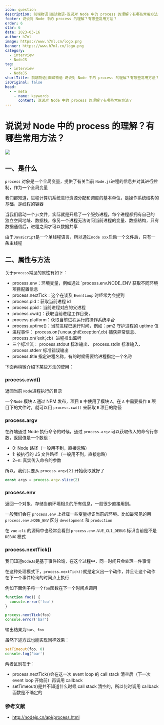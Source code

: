 ```yaml
---
icon: question
description: 前端物语|面试物语-说说对 Node 中的 process 的理解？有哪些常用方法？
footer: 说说对 Node 中的 process 的理解？有哪些常用方法？
order: 6
star: 6
date: 2023-03-16
author: h7ml
image: https://www.h7ml.cn/logo.png
banner: https://www.h7ml.cn/logo.png
category:
  - interview
  - NodeJS
tag:
  - interview
  - NodeJS
shortTitle: 前端物语|面试物语-说说对 Node 中的 process 的理解？有哪些常用方法？
isOriginal: false
head:
  - - meta
    - name: keywords
      content: 说说对 Node 中的 process 的理解？有哪些常用方法？
---
```


# 说说对 Node 中的 process 的理解？有哪些常用方法？

![](https://nakoruru.h7ml.cn/httpproxy/static.5ibug.net/vitepress/assets/images/interview/4f7866b0-c2b2-11eb-85f6-6fac77c0c9b3.png)

## 一、是什么

`process` 对象是一个全局变量，提供了有关当前 `Node.js`进程的信息并对其进行控制，作为一个全局变量

我们都知道，进程计算机系统进行资源分配和调度的基本单位，是操作系统结构的基础，是线程的容器

当我们启动一个`js`文件，实际就是开启了一个服务进程，每个进程都拥有自己的独立空间地址、数据栈，像另一个进程无法访问当前进程的变量、数据结构，只有数据通信后，进程之间才可以数据共享

由于`JavaScript`是一个单线程语言，所以通过`node xxx`启动一个文件后，只有一条主线程

## 二、属性与方法

关于`process`常见的属性有如下：

- process.env：环境变量，例如通过 `process.env.NODE_ENV 获取不同环境项目配置信息
- process.nextTick：这个在谈及 `EventLoop` 时经常为会提到
- process.pid：获取当前进程 id
- process.ppid：当前进程对应的父进程
- process.cwd()：获取当前进程工作目录，
- process.platform：获取当前进程运行的操作系统平台
- process.uptime()：当前进程已运行时间，例如：pm2 守护进程的 uptime 值
- 进程事件： process.on(‘uncaughtException’,cb) 捕获异常信息、 process.on(‘exit’,cb）进程推出监听
- 三个标准流： process.stdout 标准输出、 process.stdin 标准输入、 process.stderr 标准错误输出
- process.title 指定进程名称，有的时候需要给进程指定一个名称

下面再稍微介绍下某些方法的使用：

### process.cwd()

返回当前 `Node`进程执行的目录

一个`Node` 模块 `A` 通过 NPM 发布，项目 `B` 中使用了模块 `A`。在 `A` 中需要操作 `B` 项目下的文件时，就可以用 `process.cwd()` 来获取 `B` 项目的路径

### process.argv

在终端通过 Node 执行命令的时候，通过 `process.argv` 可以获取传入的命令行参数，返回值是一个数组：

- 0: Node 路径（一般用不到，直接忽略）
- 1: 被执行的 JS 文件路径（一般用不到，直接忽略）
- 2~n: 真实传入命令的参数

所以，我们只要从 `process.argv[2]` 开始获取就好了

```js
const args = process.argv.slice(2)
```

### process.env

返回一个对象，存储当前环境相关的所有信息，一般很少直接用到。

一般我们会在 `process.env` 上挂载一些变量标识当前的环境。比如最常见的用 `process.env.NODE_ENV` 区分 `development` 和 `production`

在 `vue-cli` 的源码中也经常会看到 `process.env.VUE_CLI_DEBUG` 标识当前是不是 `DEBUG` 模式

### process.nextTick()

我们知道`NodeJs`是基于事件轮询，在这个过程中，同一时间只会处理一件事情

在这种处理模式下，`process.nextTick()`就是定义出一个动作，并且让这个动作在下一个事件轮询的时间点上执行

例如下面例子将一个`foo`函数在下一个时间点调用

```js
function foo() {
  console.error('foo')
}

process.nextTick(foo)
console.error('bar')
```

输出结果为`bar`、`foo`

虽然下述方式也能实现同样效果：

```js
setTimeout(foo, 0)
console.log('bar')
```

两者区别在于：

- process.nextTick()会在这一次 event loop 的 call stack 清空后（下一次 event loop 开始前）再调用 callback
- setTimeout()是并不知道什么时候 call stack 清空的，所以何时调用 callback 函数是不确定的

### 参考文献

- <http://nodejs.cn/api/process.html>
